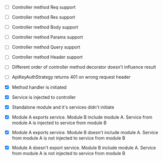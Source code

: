 - [ ] Controller method Req support
- [ ] Controller method Res support
- [ ] Controller method Body support
- [ ] Controller method Params support
- [ ] Controller method Query support
- [ ] Controller method Header support
- [ ] Different order of controller method decorator doesn't influence result
- [ ] ApiKeyAuthStrategy returns 401 on wrong request header

- [x] Method handler is initiated
- [x] Service is injected to controller
- [x] Standalone module and it's services didn't initiate
- [x] Module A exports service. Module B include module A. Service from module A is injected to service from module B
- [x] Module A exports service. Module B doesn't include module A. Service from module A is not injected to service from module B
- [x] Module A doesn't export service. Module B include module A. Service from module A is not injected to service from module B
